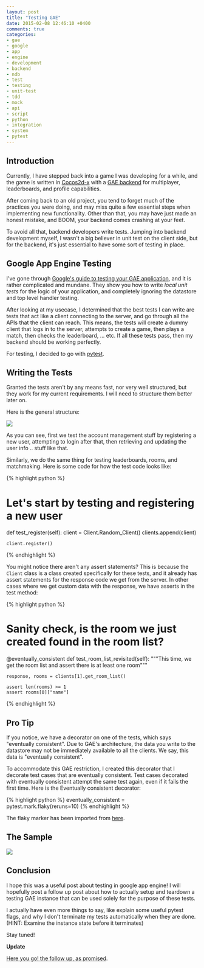 ```yaml
---
layout: post
title: "Testing GAE"
date: 2015-02-08 12:46:10 +0400
comments: true
categories: 
- gae
- google
- app
- engine
- development
- backend
- ndb
- test
- testing
- unit-test
- tdd
- mock
- api
- script
- python
- integration
- system
- pytest
---
```


## Introduction

Currently, I have stepped back into a game I was developing for a while, and the game is written in [Cocos2d-x](http://cocos2d-x.org/) with a [GAE backend](https://appengine.google.com/) for multiplayer, leaderboards, and profile capabilities.

After coming back to an old project, you tend to forget much of the practices you were doing, and may miss quite a few essential steps when implementing new functionality. Other than that, you may have just made an honest mistake, and BOOM, your backend comes crashing at your feet.

To avoid all that, backend developers write tests. Jumping into backend development myself, I wasn't a big believer in unit test on the client side, but for the backend, it's just essential to have some sort of testing in place.

## Google App Engine Testing

I've gone through [Google's guide to testing your GAE application](https://cloud.google.com/appengine/docs/python/tools/localunittesting), and it is rather complicated and mundane. They show you how to write *local unit tests* for the logic of your application, and completely ignoring the datastore and top level handler testing.

After looking at my usecase, I determined that the best tests I can write are tests that act like a client connecting to the server, and go through all the APIs that the client can reach. This means, the tests will create a dummy client that logs in to the server, attempts to create a game, then plays a match, then checks the leaderboard, ... etc. If all these tests pass, then my backend should be working perfectly.

For testing, I decided to go with [pytest](http://pytest.org/latest/).

## Writing the Tests

Granted the tests aren't by any means fast, nor very well structured, but they work for my current requirements. I will need to structure them better later on.

Here is the general structure:

![](http://mazyod.com/images/Screenshot_2015-02-08_12.58.08.png)

As you can see, first we test the account management stuff by registering a new user, attempting to login after that, then retrieving and updating the user info .. stuff like that.

Similarly, we do the same thing for testing leaderboards, rooms, and matchmaking. Here is some code for how the test code looks like:

{% highlight python %}
# Let's start by testing and registering a new user
def test_register(self):
    client = Client.Random_Client()
    clients.append(client)

    client.register()
{% endhighlight %}

You might notice there aren't any assert statements? This is because the `Client` class is a class created specifically for these tests, and it already has assert statements for the response code we get from the server. In other cases where we get custom data with the response, we have asserts in the test method:

{% highlight python %}
# Sanity check, is the room we just created found in the room list?
@eventually_consistent
def test_room_list_revisited(self):
    """This time, we get the room list and assert there is at least one room"""

    response, rooms = clients[1].get_room_list()

    assert len(rooms) >= 1
    assert rooms[0]["name"]
{% endhighlight %}

## Pro Tip

If you notice, we have a decorator on one of the tests, which says "eventually consistent". Due to GAE's architecture, the data you write to the datastore may not be immediately available to all the clients. We say, this data is "eventually consistent".

To accommodate this GAE restriction, I created this decorator that I decorate test cases that are eventually consistent. Test cases decorated with eventually consistent attempt the same test again, even if it fails the first time. Here is the Eventually consistent decorator:

{% highlight python %}
eventually_consistent = pytest.mark.flaky(reruns=10)
{% endhighlight %}

The flaky marker has been imported from [here](https://github.com/klrmn/pytest-rerunfailures).

## The Sample

![](http://mazyod.com/images/Screenshot_2015-02-08_13.11.47.png)

## Conclusion

I hope this was a useful post about testing in google app engine! I will hopefully post a follow up post about how to actually setup and teardown a testing GAE instance that can be used solely for the purpose of these tests. 

I actually have even more things to say, like explain some useful pytest flags, and why I don't terminate my tests automatically when they are done. (HINT: Examine the instance state before it terminates)

Stay tuned!

**Update**

[Here you go! the follow up, as promised](http://mazyod.com/blog/2015/02/10/gae-follow-up/).
